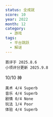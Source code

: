 ```yaml
---
status: 全成就
score: 10
year: 2022
month: 12
category:
  - 游戏
tags:
  - 平台跳跃
  - 解谜
---
```

	首评于 2025.8.6
	小项评分更新 2025.9.8

10/10 神

```
美术 4/4 Superb
音乐 4/4 Superb
剧情 0/4 None
玩法 1/4 Poor
体验 4/4 Superb
```
